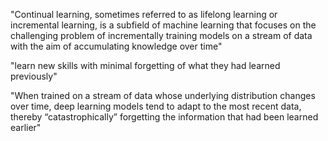 "Continual learning, sometimes referred to as lifelong learning or incremental learning, is a subfield of machine
learning that focuses on the challenging problem of incrementally training models on a stream of data with
the aim of accumulating knowledge over time"

"learn new skills with minimal forgetting of what they had learned previously"

"When trained on a stream of data whose underlying distribution changes
over time, deep learning models tend to adapt to the most recent data, thereby “catastrophically” forgetting
the information that had been learned earlier"
